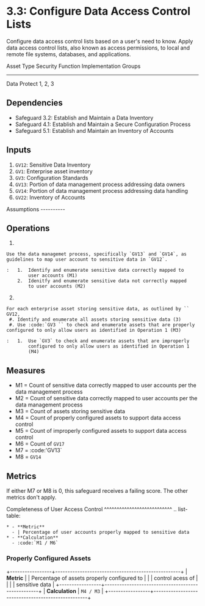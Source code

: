 # 3.3: Configure Data Access Control Lists

Configure data access control lists based on a user's need to know.
Apply data access control lists, also known as access permissions, to
local and remote file systems, databases, and applications.

  Asset Type   Security Function   Implementation Groups
  ------------ ------------------- -----------------------
  Data         Protect             1, 2, 3

## Dependencies

-   Safeguard 3.2: Establish and Maintain a Data Inventory
-   Safeguard 4.1: Establish and Maintain a Secure Configuration Process
-   Safeguard 5.1: Establish and Maintain an Inventory of Accounts

## Inputs

1.  `GV12`: Sensitive Data Inventory
2.  `GV1`: Enterprise asset inventory
3.  `GV3`: Configuration Standards
4.  `GV13`: Portion of data management process addressing data owners
5.  `GV14`: Portion of data management process addressing data handling
6.  `GV22`: Inventory of Accounts

Assumptions \-\-\-\-\-\-\-\-\--

## Operations

1.  

    Use the data managemet process, specifically `GV13` and `GV14`, as guidelines to map user account to sensitive data in `GV12`.

    :   1.  Identify and enumerate sensitive data correctly mapped to
            user accounts (M1)
        2.  Idenitfy and enumerate sensitive data not correctly mapped
            to user accounts (M2)

2.  

    For each enterprise asset storing sensitive data, as outlined by `` GV12,
     #. Identify and enumerate all assets storing sensitive data (3)
     #. Use :code:`GV3 `` to check and enumerate assets that are properly configured to only allow users as identified in Operation 1 (M3)

    :   1.  Use `GV3` to check and enumerate assets that are improperly
            configured to only allow users as identified in Operation 1
            (M4)

## Measures

-   M1 = Count of sensitive data correctly mapped to user accounts per
    the data management process
-   M2 = Count of sensitive data correctly mapped to user accounts per
    the data management process
-   M3 = Count of assets storing sensitive data
-   M4 = Count of properly configured assets to support data access
    control
-   M5 = Count of improperly configured assets to support data access
    control
-   M6 = Count of `GV17`
-   M7 = :code:\'GV13\`
-   M8 = `GV14`

## Metrics

If either M7 or M8 is 0, this safeguard receives a failing score. The
other metrics don\'t apply.

Completeness of User Access Control
\^\^\^\^\^\^\^\^\^\^\^\^\^\^\^\^\^\^\^\^\^\^\^\^\^\^\^ .. list-table:

    * - **Metric**
      - | Percentage of user accounts properly mapped to sensitive data 
    * - **Calculation**
      - :code:`M1 / M6`

### Properly Configured Assets

+-----------------+---------------------------------------------------+
| **Metric**      | | Percentage of assets properly configured to     |
|                 |   control acess of                                |
|                 | | sensitive data                                  |
+-----------------+---------------------------------------------------+
| **Calculation** | `M4 / M3`                                         |
+-----------------+---------------------------------------------------+
